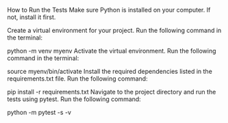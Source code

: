 How to Run the Tests
Make sure Python is installed on your computer. If not, install it first.

Create a virtual environment for your project. Run the following command in the terminal:

python -m venv myenv
Activate the virtual environment. Run the following command in the terminal:

source myenv/bin/activate
Install the required dependencies listed in the requirements.txt file. Run the following command:

pip install -r requirements.txt
Navigate to the project directory and run the tests using pytest. Run the following command:

python -m pytest -s -v